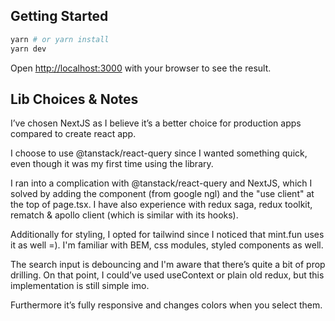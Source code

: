 ## Getting Started

```bash
yarn # or yarn install
yarn dev
```

Open [http://localhost:3000](http://localhost:3000) with your browser to see the result.

## Lib Choices & Notes

I’ve chosen NextJS as I believe it’s a better choice for production apps compared to create react app.

I choose to use @tanstack/react-query since I wanted something quick, even though it was my first time using the library.

I ran into a complication with @tanstack/react-query and NextJS, which I solved by adding the <Provider /> component (from google ngl) and the "use client" at the top of page.tsx. I have also experience with redux saga, redux toolkit, rematch & apollo client (which is similar with its hooks).

Additionally for styling, I opted for tailwind since I noticed that mint.fun uses it as well =). I'm familiar with BEM, css modules, styled components as well.

The search input is debouncing and I'm aware that there’s quite a bit of prop drilling. On that point, I could’ve used useContext or plain old redux, but this implementation is still simple imo.

Furthermore it’s fully responsive and changes colors when you select them.
